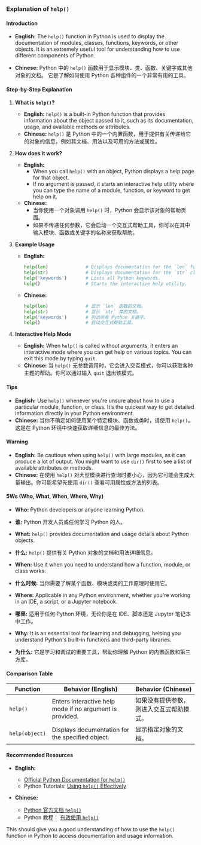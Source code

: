 ### Explanation of `help()`

#### Introduction

- **English:** The `help()` function in Python is used to display the documentation of modules, classes, functions, keywords, or other objects. It is an extremely useful tool for understanding how to use different components of Python.

- **Chinese:** Python 中的 `help()` 函数用于显示模块、类、函数、关键字或其他对象的文档。 它是了解如何使用 Python 各种组件的一个非常有用的工具。

#### Step-by-Step Explanation

1. **What is `help()`?**
   - **English:** `help()` is a built-in Python function that provides information about the object passed to it, such as its documentation, usage, and available methods or attributes.
   - **Chinese:** `help()` 是 Python 中的一个内置函数，用于提供有关传递给它的对象的信息，例如其文档、用法以及可用的方法或属性。

2. **How does it work?**
   - **English:** 
     - When you call `help()` with an object, Python displays a help page for that object.
     - If no argument is passed, it starts an interactive help utility where you can type the name of a module, function, or keyword to get help on it.
   - **Chinese:** 
     - 当你使用一个对象调用 `help()` 时，Python 会显示该对象的帮助页面。
     - 如果不传递任何参数，它会启动一个交互式帮助工具，你可以在其中输入模块、函数或关键字的名称来获取帮助。

3. **Example Usage**
   - **English:** 
     ```python
     help(len)              # Displays documentation for the `len` function.
     help(str)              # Displays documentation for the `str` class.
     help('keywords')       # Lists all Python keywords.
     help()                 # Starts the interactive help utility.
     ```
   - **Chinese:** 
     ```python
     help(len)              # 显示 `len` 函数的文档。
     help(str)              # 显示 `str` 类的文档。
     help('keywords')       # 列出所有 Python 关键字。
     help()                 # 启动交互式帮助工具。
     ```

4. **Interactive Help Mode**
   - **English:** When `help()` is called without arguments, it enters an interactive mode where you can get help on various topics. You can exit this mode by typing `quit`.
   - **Chinese:** 当 `help()` 无参数调用时，它会进入交互模式，你可以获取各种主题的帮助。你可以通过输入 `quit` 退出该模式。

#### Tips

- **English:** Use `help()` whenever you're unsure about how to use a particular module, function, or class. It’s the quickest way to get detailed information directly in your Python environment.
- **Chinese:** 当你不确定如何使用某个特定模块、函数或类时，请使用 `help()`。这是在 Python 环境中快速获取详细信息的最佳方法。

#### Warning

- **English:** Be cautious when using `help()` with large modules, as it can produce a lot of output. You might want to use `dir()` first to see a list of available attributes or methods.
- **Chinese:** 在使用 `help()` 对大型模块进行查询时要小心，因为它可能会生成大量输出。你可能希望先使用 `dir()` 查看可用属性或方法的列表。

#### 5Ws (Who, What, When, Where, Why)

- **Who:** Python developers or anyone learning Python.
- **谁:** Python 开发人员或任何学习 Python 的人。

- **What:** `help()` provides documentation and usage details about Python objects.
- **什么:** `help()` 提供有关 Python 对象的文档和用法详细信息。

- **When:** Use it when you need to understand how a function, module, or class works.
- **什么时候:** 当你需要了解某个函数、模块或类的工作原理时使用它。

- **Where:** Applicable in any Python environment, whether you're working in an IDE, a script, or a Jupyter notebook.
- **哪里:** 适用于任何 Python 环境，无论你是在 IDE、脚本还是 Jupyter 笔记本中工作。

- **Why:** It is an essential tool for learning and debugging, helping you understand Python's built-in functions and third-party libraries.
- **为什么:** 它是学习和调试的重要工具，帮助你理解 Python 的内置函数和第三方库。

#### Comparison Table

| Function | Behavior (English) | Behavior (Chinese) |
|----------|-------------------|--------------------|
| `help()` | Enters interactive help mode if no argument is provided. | 如果没有提供参数，则进入交互式帮助模式。 |
| `help(object)` | Displays documentation for the specified object. | 显示指定对象的文档。 |

#### Recommended Resources

- **English:** 
  - [Official Python Documentation for `help()`](https://docs.python.org/3/library/functions.html#help)
  - Python Tutorials: [Using `help()` Effectively](https://realpython.com/python-help/)
  
- **Chinese:** 
  - [Python 官方文档 `help()`](https://docs.python.org/zh-cn/3/library/functions.html#help)
  - Python 教程： [有效使用 `help()`](https://realpython.com/python-help/)

This should give you a good understanding of how to use the `help()` function in Python to access documentation and usage information.
